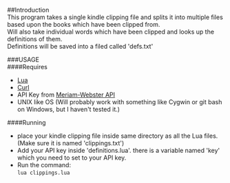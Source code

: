 ##Introduction  
This program takes a single kindle clipping file and splits it into multiple files based upon the books which have been clipped from.  
Will also take individual words which have been clipped and looks up the definitions of them.  
Definitions will be saved into a filed called 'defs.txt'

###USAGE  
####Requires  
- [Lua](https://lua.org)
- [Curl](htps:curl.se)
- API Key from [Meriam-Webster API](https://www.dictionaryapi.com/) 
- UNIX like OS (Will probably work with something like Cygwin or git bash on Windows, but I haven't tested it.)  
  
####Running  
- place your kindle clipping file inside same directory as all the Lua files. (Make sure it is named 'clippings.txt')
- Add your API key inside 'definitions.lua'. there is a variable named 'key' which you need to set to your API key.
- Run the command:  
  `lua clippings.lua`  
  

